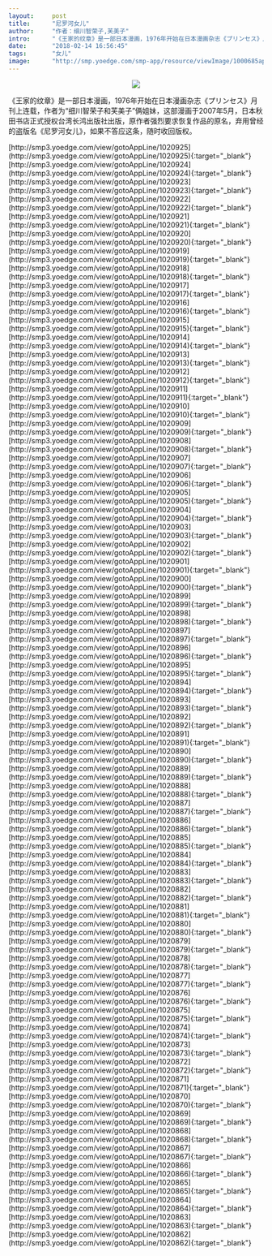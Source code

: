 ```yaml
---
layout:     post
title:      "尼罗河女儿"
author:     "作者：细川智荣子,芙美子"
intro:      "《王家的纹章》是一部日本漫画，1976年开始在日本漫画杂志《プリンセス》月刊上连载，作者为“细川智荣子和芙美子”俩姐妹，这部漫画于2007年5月，日本秋田书店正式授权台湾长鸿出版社出版，原作者强烈要求恢复作品的原名，弃用曾经的盗版名《尼罗河女儿》，如果不答应这条，随时收回版权。"
date:       "2018-02-14 16:56:45"
tags:       "女儿"
image:      "http://smp.yoedge.com/smp-app/resource/viewImage/1000685appline.png"
---
```

<div style="text-align: center">
<p><img src="http://smp.yoedge.com/smp-app/resource/viewImage/1000685appline.png"/></p>
</div>
<p class="post-meta">
<span>《王家的纹章》是一部日本漫画，1976年开始在日本漫画杂志《プリンセス》月刊上连载，作者为“细川智荣子和芙美子”俩姐妹，这部漫画于2007年5月，日本秋田书店正式授权台湾长鸿出版社出版，原作者强烈要求恢复作品的原名，弃用曾经的盗版名《尼罗河女儿》，如果不答应这条，随时收回版权。</span>
</p>
[http://smp3.yoedge.com/view/gotoAppLine/1020925](http://smp3.yoedge.com/view/gotoAppLine/1020925){:target="_blank"}
[http://smp3.yoedge.com/view/gotoAppLine/1020924](http://smp3.yoedge.com/view/gotoAppLine/1020924){:target="_blank"}
[http://smp3.yoedge.com/view/gotoAppLine/1020923](http://smp3.yoedge.com/view/gotoAppLine/1020923){:target="_blank"}
[http://smp3.yoedge.com/view/gotoAppLine/1020922](http://smp3.yoedge.com/view/gotoAppLine/1020922){:target="_blank"}
[http://smp3.yoedge.com/view/gotoAppLine/1020921](http://smp3.yoedge.com/view/gotoAppLine/1020921){:target="_blank"}
[http://smp3.yoedge.com/view/gotoAppLine/1020920](http://smp3.yoedge.com/view/gotoAppLine/1020920){:target="_blank"}
[http://smp3.yoedge.com/view/gotoAppLine/1020919](http://smp3.yoedge.com/view/gotoAppLine/1020919){:target="_blank"}
[http://smp3.yoedge.com/view/gotoAppLine/1020918](http://smp3.yoedge.com/view/gotoAppLine/1020918){:target="_blank"}
[http://smp3.yoedge.com/view/gotoAppLine/1020917](http://smp3.yoedge.com/view/gotoAppLine/1020917){:target="_blank"}
[http://smp3.yoedge.com/view/gotoAppLine/1020916](http://smp3.yoedge.com/view/gotoAppLine/1020916){:target="_blank"}
[http://smp3.yoedge.com/view/gotoAppLine/1020915](http://smp3.yoedge.com/view/gotoAppLine/1020915){:target="_blank"}
[http://smp3.yoedge.com/view/gotoAppLine/1020914](http://smp3.yoedge.com/view/gotoAppLine/1020914){:target="_blank"}
[http://smp3.yoedge.com/view/gotoAppLine/1020913](http://smp3.yoedge.com/view/gotoAppLine/1020913){:target="_blank"}
[http://smp3.yoedge.com/view/gotoAppLine/1020912](http://smp3.yoedge.com/view/gotoAppLine/1020912){:target="_blank"}
[http://smp3.yoedge.com/view/gotoAppLine/1020911](http://smp3.yoedge.com/view/gotoAppLine/1020911){:target="_blank"}
[http://smp3.yoedge.com/view/gotoAppLine/1020910](http://smp3.yoedge.com/view/gotoAppLine/1020910){:target="_blank"}
[http://smp3.yoedge.com/view/gotoAppLine/1020909](http://smp3.yoedge.com/view/gotoAppLine/1020909){:target="_blank"}
[http://smp3.yoedge.com/view/gotoAppLine/1020908](http://smp3.yoedge.com/view/gotoAppLine/1020908){:target="_blank"}
[http://smp3.yoedge.com/view/gotoAppLine/1020907](http://smp3.yoedge.com/view/gotoAppLine/1020907){:target="_blank"}
[http://smp3.yoedge.com/view/gotoAppLine/1020906](http://smp3.yoedge.com/view/gotoAppLine/1020906){:target="_blank"}
[http://smp3.yoedge.com/view/gotoAppLine/1020905](http://smp3.yoedge.com/view/gotoAppLine/1020905){:target="_blank"}
[http://smp3.yoedge.com/view/gotoAppLine/1020904](http://smp3.yoedge.com/view/gotoAppLine/1020904){:target="_blank"}
[http://smp3.yoedge.com/view/gotoAppLine/1020903](http://smp3.yoedge.com/view/gotoAppLine/1020903){:target="_blank"}
[http://smp3.yoedge.com/view/gotoAppLine/1020902](http://smp3.yoedge.com/view/gotoAppLine/1020902){:target="_blank"}
[http://smp3.yoedge.com/view/gotoAppLine/1020901](http://smp3.yoedge.com/view/gotoAppLine/1020901){:target="_blank"}
[http://smp3.yoedge.com/view/gotoAppLine/1020900](http://smp3.yoedge.com/view/gotoAppLine/1020900){:target="_blank"}
[http://smp3.yoedge.com/view/gotoAppLine/1020899](http://smp3.yoedge.com/view/gotoAppLine/1020899){:target="_blank"}
[http://smp3.yoedge.com/view/gotoAppLine/1020898](http://smp3.yoedge.com/view/gotoAppLine/1020898){:target="_blank"}
[http://smp3.yoedge.com/view/gotoAppLine/1020897](http://smp3.yoedge.com/view/gotoAppLine/1020897){:target="_blank"}
[http://smp3.yoedge.com/view/gotoAppLine/1020896](http://smp3.yoedge.com/view/gotoAppLine/1020896){:target="_blank"}
[http://smp3.yoedge.com/view/gotoAppLine/1020895](http://smp3.yoedge.com/view/gotoAppLine/1020895){:target="_blank"}
[http://smp3.yoedge.com/view/gotoAppLine/1020894](http://smp3.yoedge.com/view/gotoAppLine/1020894){:target="_blank"}
[http://smp3.yoedge.com/view/gotoAppLine/1020893](http://smp3.yoedge.com/view/gotoAppLine/1020893){:target="_blank"}
[http://smp3.yoedge.com/view/gotoAppLine/1020892](http://smp3.yoedge.com/view/gotoAppLine/1020892){:target="_blank"}
[http://smp3.yoedge.com/view/gotoAppLine/1020891](http://smp3.yoedge.com/view/gotoAppLine/1020891){:target="_blank"}
[http://smp3.yoedge.com/view/gotoAppLine/1020890](http://smp3.yoedge.com/view/gotoAppLine/1020890){:target="_blank"}
[http://smp3.yoedge.com/view/gotoAppLine/1020889](http://smp3.yoedge.com/view/gotoAppLine/1020889){:target="_blank"}
[http://smp3.yoedge.com/view/gotoAppLine/1020888](http://smp3.yoedge.com/view/gotoAppLine/1020888){:target="_blank"}
[http://smp3.yoedge.com/view/gotoAppLine/1020887](http://smp3.yoedge.com/view/gotoAppLine/1020887){:target="_blank"}
[http://smp3.yoedge.com/view/gotoAppLine/1020886](http://smp3.yoedge.com/view/gotoAppLine/1020886){:target="_blank"}
[http://smp3.yoedge.com/view/gotoAppLine/1020885](http://smp3.yoedge.com/view/gotoAppLine/1020885){:target="_blank"}
[http://smp3.yoedge.com/view/gotoAppLine/1020884](http://smp3.yoedge.com/view/gotoAppLine/1020884){:target="_blank"}
[http://smp3.yoedge.com/view/gotoAppLine/1020883](http://smp3.yoedge.com/view/gotoAppLine/1020883){:target="_blank"}
[http://smp3.yoedge.com/view/gotoAppLine/1020882](http://smp3.yoedge.com/view/gotoAppLine/1020882){:target="_blank"}
[http://smp3.yoedge.com/view/gotoAppLine/1020881](http://smp3.yoedge.com/view/gotoAppLine/1020881){:target="_blank"}
[http://smp3.yoedge.com/view/gotoAppLine/1020880](http://smp3.yoedge.com/view/gotoAppLine/1020880){:target="_blank"}
[http://smp3.yoedge.com/view/gotoAppLine/1020879](http://smp3.yoedge.com/view/gotoAppLine/1020879){:target="_blank"}
[http://smp3.yoedge.com/view/gotoAppLine/1020878](http://smp3.yoedge.com/view/gotoAppLine/1020878){:target="_blank"}
[http://smp3.yoedge.com/view/gotoAppLine/1020877](http://smp3.yoedge.com/view/gotoAppLine/1020877){:target="_blank"}
[http://smp3.yoedge.com/view/gotoAppLine/1020876](http://smp3.yoedge.com/view/gotoAppLine/1020876){:target="_blank"}
[http://smp3.yoedge.com/view/gotoAppLine/1020875](http://smp3.yoedge.com/view/gotoAppLine/1020875){:target="_blank"}
[http://smp3.yoedge.com/view/gotoAppLine/1020874](http://smp3.yoedge.com/view/gotoAppLine/1020874){:target="_blank"}
[http://smp3.yoedge.com/view/gotoAppLine/1020873](http://smp3.yoedge.com/view/gotoAppLine/1020873){:target="_blank"}
[http://smp3.yoedge.com/view/gotoAppLine/1020872](http://smp3.yoedge.com/view/gotoAppLine/1020872){:target="_blank"}
[http://smp3.yoedge.com/view/gotoAppLine/1020871](http://smp3.yoedge.com/view/gotoAppLine/1020871){:target="_blank"}
[http://smp3.yoedge.com/view/gotoAppLine/1020870](http://smp3.yoedge.com/view/gotoAppLine/1020870){:target="_blank"}
[http://smp3.yoedge.com/view/gotoAppLine/1020869](http://smp3.yoedge.com/view/gotoAppLine/1020869){:target="_blank"}
[http://smp3.yoedge.com/view/gotoAppLine/1020868](http://smp3.yoedge.com/view/gotoAppLine/1020868){:target="_blank"}
[http://smp3.yoedge.com/view/gotoAppLine/1020867](http://smp3.yoedge.com/view/gotoAppLine/1020867){:target="_blank"}
[http://smp3.yoedge.com/view/gotoAppLine/1020866](http://smp3.yoedge.com/view/gotoAppLine/1020866){:target="_blank"}
[http://smp3.yoedge.com/view/gotoAppLine/1020865](http://smp3.yoedge.com/view/gotoAppLine/1020865){:target="_blank"}
[http://smp3.yoedge.com/view/gotoAppLine/1020864](http://smp3.yoedge.com/view/gotoAppLine/1020864){:target="_blank"}
[http://smp3.yoedge.com/view/gotoAppLine/1020863](http://smp3.yoedge.com/view/gotoAppLine/1020863){:target="_blank"}
[http://smp3.yoedge.com/view/gotoAppLine/1020862](http://smp3.yoedge.com/view/gotoAppLine/1020862){:target="_blank"}



